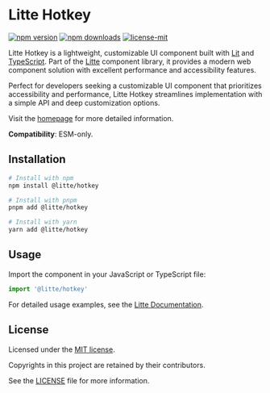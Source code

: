 # Litte Hotkey

[![npm version](https://img.shields.io/npm/v/@litte/hotkey)](https://www.npmjs.com/package/@litte/hotkey)
[![npm downloads](https://img.shields.io/npm/dm/@litte/hotkey)](https://www.npmjs.com/package/@litte/hotkey)
[![license-mit](https://img.shields.io/badge/License-MIT-greens.svg)][license-mit]

Litte Hotkey is a lightweight, customizable UI component built with [Lit][lit]
and [TypeScript][typescript]. Part of the [Litte][litte-homepage] component library,
it provides a modern web component solution with excellent performance and
accessibility features.

Perfect for developers seeking a customizable UI component that prioritizes accessibility and performance,
Litte Hotkey streamlines implementation with a simple API and deep customization options.

Visit the [homepage][litte-homepage] for more detailed information.

**Compatibility**: ESM-only.

## Installation

```sh
# Install with npm
npm install @litte/hotkey

# Install with pnpm
pnpm add @litte/hotkey

# Install with yarn
yarn add @litte/hotkey
```

## Usage

Import the component in your JavaScript or TypeScript file:

```ts
import '@litte/hotkey'
```

For detailed usage examples, see the [Litte Documentation](https://litte.dev/docs).

## License

Licensed under the [MIT license][license-mit].

Copyrights in this project are retained by their contributors.

See the [LICENSE][license-mit] file for more information.

[litte-homepage]: https://litte.dev
[license-mit]: https://github.com/riipandi/litte/blob/main/LICENSE
[typescript]: https://www.typescriptlang.org
[lit]: https://lit.dev
